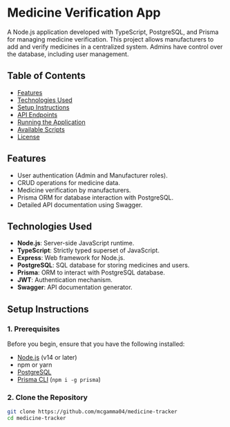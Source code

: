# **Medicine Verification App**

A Node.js application developed with TypeScript, PostgreSQL, and Prisma for managing medicine verification. This project allows manufacturers to add and verify medicines in a centralized system. Admins have control over the database, including user management.

## **Table of Contents**

- [Features](#features)
- [Technologies Used](#technologies-used)
- [Setup Instructions](#setup-instructions)
- [API Endpoints](#api-endpoints)
- [Running the Application](#running-the-application)
- [Available Scripts](#available-scripts)
- [License](#license)

## **Features**

- User authentication (Admin and Manufacturer roles).
- CRUD operations for medicine data.
- Medicine verification by manufacturers.
- Prisma ORM for database interaction with PostgreSQL.
- Detailed API documentation using Swagger.

## **Technologies Used**

- **Node.js**: Server-side JavaScript runtime.
- **TypeScript**: Strictly typed superset of JavaScript.
- **Express**: Web framework for Node.js.
- **PostgreSQL**: SQL database for storing medicines and users.
- **Prisma**: ORM to interact with PostgreSQL database.
- **JWT**: Authentication mechanism.
- **Swagger**: API documentation generator.

## **Setup Instructions**

### **1. Prerequisites**

Before you begin, ensure that you have the following installed:

- [Node.js](https://nodejs.org/) (v14 or later)
- npm or yarn
- [PostgreSQL](https://www.postgresql.org/download/)
- [Prisma CLI](https://www.prisma.io/docs/concepts/components/prisma-cli) (`npm i -g prisma`)

### **2. Clone the Repository**

```bash
git clone https://github.com/mcgamma04/medicine-tracker
cd medicine-tracker

